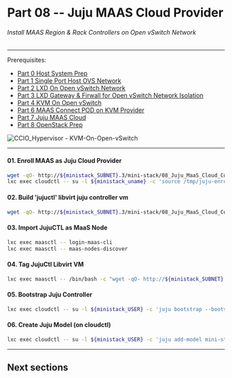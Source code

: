 # Part 08 -- Juju MAAS Cloud Provider
###### Install MAAS Region & Rack Controllers on Open vSwitch Network

-------
Prerequisites:
- [Part 0 Host System Prep]
- [Part 1 Single Port Host OVS Network]
- [Part 2 LXD On Open vSwitch Network]
- [Part 3 LXD Gateway & Firwall for Open vSwitch Network Isolation]
- [Part 4 KVM On Open vSwitch]
- [Part 6 MAAS Connect POD on KVM Provider]
- [Part 7 Juju MAAS Cloud]
- [Part 8 OpenStack Prep]

![CCIO_Hypervisor - KVM-On-Open-vSwitch](web/drawio/MAAS-Region-And-Rack-Ctl-on-OVS-Sandbox.svg)

-------
#### 01. Enroll MAAS as Juju Cloud Provider
````sh
wget -qO- http://${ministack_SUBNET}.3/mini-stack/08_Juju_MaaS_Cloud_Configuration/aux/add-maas-cloud-provider.sh | bash
lxc exec cloudctl -- su -l ${ministack_uname} -c 'source /tmp/juju-enroll-maas-provider.sh'
````
#### 02. Build 'jujuctl' libvirt juju controller vm
````sh
wget -qO- http://${ministack_SUBNET}.3/mini-stack/08_Juju_MaaS_Cloud_Configuration/aux/virt-inst-jujuctl-node.sh | bash
````
#### 03. Import JujuCTL as MaaS Node
````sh
lxc exec maasctl -- login-maas-cli
lxc exec maasctl -- maas-nodes-discover
````
#### 04. Tag JujuCtl Libvirt VM
````sh
lxc exec maasctl -- /bin/bash -c "wget -qO- http://${ministack_SUBNET}.3/mini-stack/08_Juju_MaaS_Cloud_Configuration/aux/maas-tag-nodes.sh | bash"
````
#### 05. Bootstrap Juju Controller
````sh
lxc exec cloudctl -- su -l ${ministack_USER} -c 'juju bootstrap --bootstrap-series=bionic --config bootstrap-timeout=1800 --constraints "tags=jujuctl" maasctl jujuctl'
````
#### 06. Create Juju Model (on cloudctl)
````sh
lxc exec cloudctl -- su -l ${ministack_USER} -c 'juju add-model mini-stack'
````
-------
## Next sections

<!-- Markdown link & img dfn's -->
[Part 0 Host System Prep]: ../0_Host_System_Prep
[Part 1 Single Port Host OVS Network]: ../1_Single_Port_Host-Open_vSwitch_Network_Configuration
[Part 2 LXD On Open vSwitch Network]: ../2_LXD-On-OVS
[Part 3 LXD Gateway & Firwall for Open vSwitch Network Isolation]: ../3_LXD_Network_Gateway
[Part 4 KVM On Open vSwitch]: ../4_KVM_On_Open_vSwitch
[Part 5 MAAS Region And Rack Server on OVS Sandbox]: ../5_MAAS-Rack_And_Region_Ctl-On-Open_vSwitch
[Part 6 MAAS Connect POD on KVM Provider]: ../6_MAAS-Connect_POD_KVM-Provider
[Part 7 Juju MAAS Cloud]: ../7_Juju_MAAS_Cloud
[Part 8 OpenStack Prep]: ../8_OpenStack_Deploy
